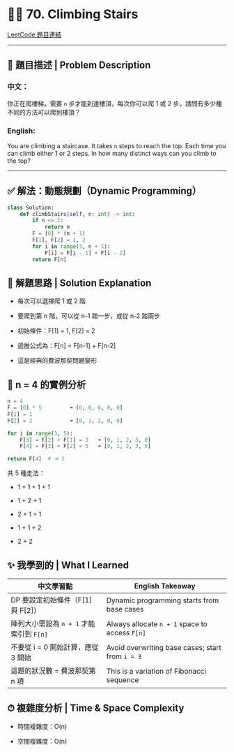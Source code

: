 # 🧗‍♂️ 70. Climbing Stairs

[LeetCode 題目連結](https://leetcode.com/problems/climbing-stairs/)

---

## 📘 題目描述 | Problem Description

### 中文：
你正在爬樓梯。需要 `n` 步才能到達樓頂，每次你可以爬 1 或 2 步。請問有多少種不同的方法可以爬到樓頂？

### English:
You are climbing a staircase. It takes `n` steps to reach the top. Each time you can climb either 1 or 2 steps. In how many distinct ways can you climb to the top?

---

## ✅ 解法：動態規劃（Dynamic Programming）

```python
class Solution:
    def climbStairs(self, n: int) -> int:
        if n <= 2:
            return n
        F = [0] * (n + 1)
        F[1], F[2] = 1, 2
        for i in range(3, n + 1):
            F[i] = F[i - 1] + F[i - 2]
        return F[n]
```

## 🧠 解題思路 | Solution Explanation
- 每次可以選擇爬 1 或 2 階

- 要爬到第 n 階，可以從 n-1 踏一步，或從 n-2 踏兩步
- 初始條件：F[1] = 1, F[2] = 2

- 遞推公式為：F[n] = F[n-1] + F[n-2]

- 這是經典的費波那契問題變形

## 📝 n = 4 的實例分析
```python
n = 4
F = [0] * 5         ➜ [0, 0, 0, 0, 0]
F[1] = 1
F[2] = 2            ➜ [0, 1, 2, 0, 0]

for i in range(3, 5):
    F[3] = F[2] + F[1] = 3   ➜ [0, 1, 2, 3, 0]
    F[4] = F[3] + F[2] = 5   ➜ [0, 1, 2, 3, 5]

return F[4]  # ➜ 5
```
共 5 種走法：

- 1 + 1 + 1 + 1

- 1 + 2 + 1

- 2 + 1 + 1

- 1 + 1 + 2

- 2 + 2

## ✨ 我學到的 | What I Learned
| 中文學習點                        | English Takeaway                                 |
| ---------------------------- | ------------------------------------------------ |
| DP 要設定初始條件（F\[1] 與 F\[2]）    | Dynamic programming starts from base cases       |
| 陣列大小需設為 `n + 1` 才能索引到 `F[n]` | Always allocate `n + 1` space to access `F[n]`   |
| 不要從 i = 0 開始計算，應從 3 開始       | Avoid overwriting base cases; start from `i = 3` |
| 這題的狀況數 = 費波那契第 n 項           | This is a variation of Fibonacci sequence        |

## ⏱ 複雜度分析 | Time & Space Complexity
- 時間複雜度：O(n)

- 空間複雜度：O(n)